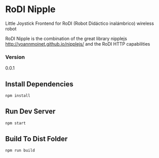 # RoDI Nipple

Little Joystick Frontend for RoDI (Robot Didáctico inalámbrico) wireless robot

RoDI Nipple is the combination of the great library nipplejs http://yoannmoinet.github.io/nipplejs/ and the RoDI HTTP capabilities

### Version
0.0.1

## Install Dependencies
```bash
npm install 
```

## Run Dev Server
```bash
npm start
```

## Build To Dist Folder
```bash
npm run build
```
